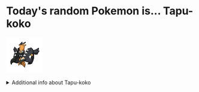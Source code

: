 # Today's random Pokemon is... Tapu-koko

![Tapu-koko shiny sprite](https://raw.githubusercontent.com/PokeAPI/sprites/master/sprites/pokemon/shiny/785.png)

<details>
<summary>Additional info about Tapu-koko</summary>

| srpite type | image |
|------|------|
| back_default | ![Tapu-koko back_default sprite](https://raw.githubusercontent.com/PokeAPI/sprites/master/sprites/pokemon/back/785.png) |
| back_shiny | ![Tapu-koko back_shiny sprite](https://raw.githubusercontent.com/PokeAPI/sprites/master/sprites/pokemon/back/shiny/785.png) |
| front_default | ![Tapu-koko front_default sprite](https://raw.githubusercontent.com/PokeAPI/sprites/master/sprites/pokemon/785.png) | </details>